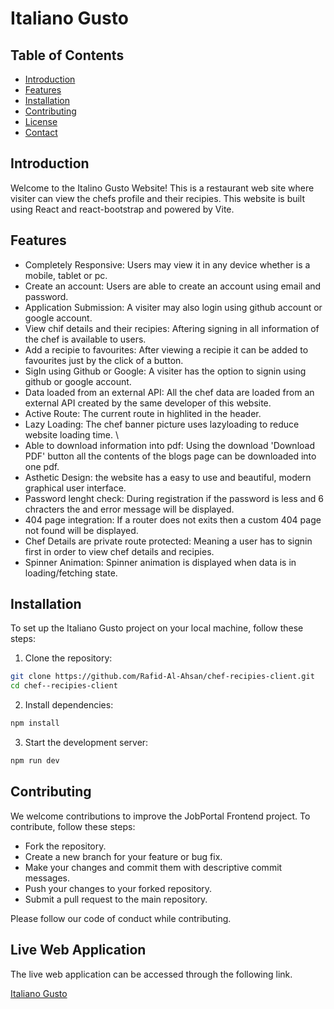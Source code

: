 # Italiano Gusto

## Table of Contents

- [Introduction](#introduction)
- [Features](#features)
- [Installation](#installation)
- [Contributing](#contributing)
- [License](#license)
- [Contact](#contact)

## Introduction
Welcome to the Italino Gusto Website! This is a restaurant web site where visiter can view the chefs profile and their recipies. This website is built using React and react-bootstrap and powered by Vite.


## Features
- Completely Responsive: Users may view it in any device whether is a mobile, tablet or pc.
- Create an account: Users are able to create an account using email and password.
- Application Submission: A visiter may also login using github account or google account.
- View chif details and their recipies: Aftering signing in all information of the chef is available to users.
- Add a recipie to favourites: After viewing a recipie it can be added to favourites just by the click of a button.
- SigIn using Github or Google: A visiter has the option to signin using github or google account.
- Data loaded from an external API: All the chef data are loaded from an external API created by the same developer of this website.
- Active Route: The current route in highlited in the header.
- Lazy Loading: The chef banner picture uses lazyloading to reduce website loading time. \
- Able to download information into pdf: Using the download 'Download PDF' button all the contents of the blogs page can be downloaded into one pdf.
- Asthetic Design: the website has a easy to use and beautiful, modern graphical user interface.
- Password lenght check: During registration if the password is less and 6 chracters the and error message will be displayed.
- 404 page integration: If a router does not exits then a custom 404 page not found will be displayed.
- Chef Details are private route protected: Meaning a user has to signin first in order to view chef details and recipies.
- Spinner Animation: Spinner animation is displayed when data is in loading/fetching state.

## Installation

To set up the Italiano Gusto project on your local machine, follow these steps:

1. Clone the repository:

```bash
git clone https://github.com/Rafid-Al-Ahsan/chef-recipies-client.git
cd chef--recipies-client
````

2. Install dependencies:
```bat
npm install
```

3. Start the development server:
```bat
npm run dev
```
## Contributing
We welcome contributions to improve the JobPortal Frontend project. To contribute, follow these steps:

- Fork the repository.
- Create a new branch for your feature or bug fix.
- Make your changes and commit them with descriptive commit messages.
- Push your changes to your forked repository.
- Submit a pull request to the main repository.

Please follow our code of conduct while contributing.

## Live Web Application
The live web application can be accessed through the following link.

[Italiano Gusto](https://rafid-al-ahsan-assignment-10.netlify.app/)
